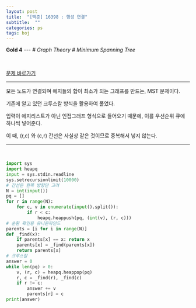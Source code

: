 ```yaml
---
layout: post
title:  "[백준] 16398 : 행성 연결"
subtitle:  ""
categories: ps
tags: boj
---
```


**Gold 4** --- *# Graph Theory # Minimum Spanning Tree*

<br>

[문제 바로가기](https://www.acmicpc.net/problem/16398)

---

모든 노드가 연결되며 에지들의 합이 최소가 되는 그래프를 만드는, MST 문제이다.

기존에 알고 있던 크루스칼 방식을 활용하여 풀었다.

입력이 에지리스트가 아닌 인접그래프 형식으로 들어오기 때문에, 이를 우선순위 큐에 하나씩 넣어준다.

이 때, (r,c) 와 (c,r) 간선은 사실상 같은 것이므로 중복해서 넣지 않는다.

---
<br>

```python
import sys
import heapq
input = sys.stdin.readline
sys.setrecursionlimit(10000)
# 간선은 한쪽 방향만 고려
N = int(input())
pq = []
for r in range(N):
    for c, v in enumerate(input().split()):
        if r < c:
            heapq.heappush(pq, (int(v), (r, c)))
# 순환 확인용 유니온파인드
parents = [i for i in range(N)]
def _find(x):
    if parents[x] == x: return x
    parents[x] = _find(parents[x])
    return parents[x]
# 크루스칼
answer = 0
while len(pq) > 0:
    v, (r, c) = heapq.heappop(pq)
    r, c = _find(r), _find(c)
    if r != c:
        answer += v
        parents[r] = c
print(answer)
```
